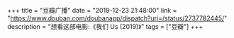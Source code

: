 +++
title = "豆瓣广播"
date = "2019-12-23 21:48:00"
link = "https://www.douban.com/doubanapp/dispatch?uri=/status/2737782445/"
description = "想看这部电影:《我们 Us‎ (2019)》"
tags = ["豆瓣"]
+++

